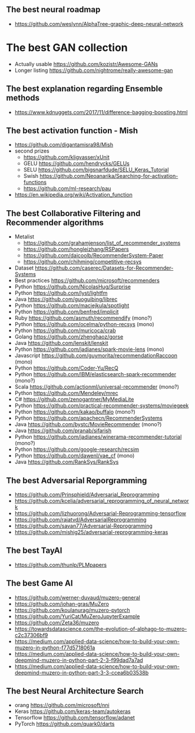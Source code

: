 ## The best neural roadmap
- https://github.com/weslynn/AlphaTree-graphic-deep-neural-network

# The best GAN collection
- Actually usable https://github.com/kozistr/Awesome-GANs
- Longer listing https://github.com/nightrome/really-awesome-gan

## The best explanation regarding Ensemble methods
- https://www.kdnuggets.com/2017/11/difference-bagging-boosting.html

## The best activation function - Mish
- https://github.com/digantamisra98/Mish
- second prizes
  - https://github.com/kligvasser/xUnit
  - GELU https://github.com/hendrycks/GELUs
  - SELU https://github.com/bigsnarfdude/SELU_Keras_Tutorial
  - Swish https://github.com/Neoanarika/Searching-for-activation-functions
  - https://github.com/ml-research/pau
- https://en.wikipedia.org/wiki/Activation_function

## The best Collaborative Filtering and Recommender algorithms
- Metalist 
  - https://github.com/grahamjenson/list_of_recommender_systems
  - https://github.com/hongleizhang/RSPapers
  - https://github.com/daicoolb/RecommenderSystem-Paper
  - https://github.com/chihming/competitive-recsys
- Dataset https://github.com/caserec/Datasets-for-Recommender-Systems   
- Best practices https://github.com/microsoft/recommenders
- Python https://github.com/NicolasHug/Surprise
- Python https://github.com/lyst/lightfm
- Java https://github.com/guoguibing/librec
- Python https://github.com/maciejkula/spotlight
- Python https://github.com/benfred/implicit
- Ruby https://github.com/asmuth/recommendify (mono?)
- Python https://github.com/ocelma/python-recsys (mono)
- Python https://github.com/muricoca/crab
- Golang https://github.com/zhenghaoz/gorse
- Java https://github.com/lenskit/lenskit
- Python https://github.com/jadianes/spark-movie-lens (mono)
- Javascript https://github.com/guymorita/recommendationRaccoon (mono)
- Python https://github.com/Coder-Yu/RecQ
- Python https://github.com/IBM/elasticsearch-spark-recommender (mono?)
- Scala https://github.com/actionml/universal-recommender (mono?)
- Python https://github.com/Mendeley/mrec
- C# https://github.com/zenogantner/MyMediaLite
- Python https://github.com/practical-recommender-systems/moviegeek
- Python https://github.com/kakao/buffalo (mono?)
- Python https://github.com/apachecn/RecommenderSystems
- Java https://github.com/bystc/MovieRecommender (mono?)
- Java https://github.com/pranab/sifarish
- Python https://github.com/jadianes/winerama-recommender-tutorial (mono?)
- Python https://github.com/google-research/recsim
- Python https://github.com/dawenl/vae_cf (mono)
- Java https://github.com/RankSys/RankSys

## The best Adversarial Reporgramming
- https://github.com/Prinsphield/Adversarial_Reprogramming
- https://github.com/kcelia/adversarial_reprogramming_of_neural_network
- https://github.com/lizhuorong/Adversarial-Reprogramming-tensorflow
- https://github.com/rajatvd/AdversarialReprogramming
- https://github.com/savan77/Adversarial-Reprogramming
- https://github.com/mishig25/adversarial-reprogramming-keras

## The best TayAI
- https://github.com/thunlp/PLMpapers

## The best Game AI
- https://github.com/werner-duvaud/muzero-general
- https://github.com/johan-gras/MuZero
- https://github.com/koulanurag/muzero-pytorch
- https://github.com/YuriCat/MuZeroJupyterExample
- https://github.com/Zeta36/muzero
- https://towardsdatascience.com/the-evolution-of-alphago-to-muzero-c2c37306bf9
- https://medium.com/applied-data-science/how-to-build-your-own-muzero-in-python-f77d5718061a
- https://medium.com/applied-data-science/how-to-build-your-own-deepmind-muzero-in-python-part-2-3-f99dad7a7ad
- https://medium.com/applied-data-science/how-to-build-your-own-deepmind-muzero-in-python-part-3-3-ccea6b03538b

## The best Neural Architecture Search
- orang https://github.com/microsoft/nni
- Keras https://github.com/keras-team/autokeras
- Tensorflow https://github.com/tensorflow/adanet
- PyTorch https://github.com/quark0/darts
